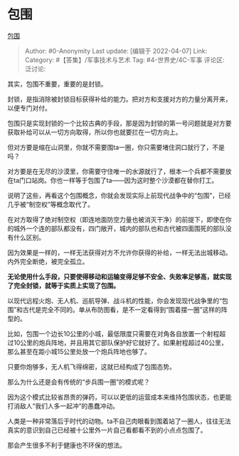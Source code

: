 # 包围
[包围](https://zhuanlan.zhihu.com/p/494423778)

> Author: #0-Anonymity
> Last update: [编辑于 2022-04-07]
> Link:
> Category: #【答集】/军事技术与艺术
> Tag: #4-世界史/4C-军事
> 评论区:
> 泛讨论:

其实，包围不重要，重要的是封锁。

封锁，是指消除被封锁目标获得补给的能力。把对方和支援对方的力量分离开来，以便专门对付。

包围只是实现封锁的一个比较古典的手段，那是因为封锁的第一号问题就是对方要获取补给可以从一切方向取得，所以你也就要拦在一切方向上。

但对方要是缩在山洞里，你就不需要围ta一圈，你只需要堵住洞口就行了，不是吗？

对方要是在无尽的沙漠里，你需要守住唯一的水源就行了，根本一个兵都不需要放在ta门口站岗。你也一样等于包围了ta——因为这时整个沙漠都在替你打工。

说明了这些，再看这个包围概念，你就会发现实际上前现代战争中的“包围”，已经几乎被“制空权”等概念取代了。

在对方取得了绝对制空权（即连地面防空力量也被消灭干净）的前提下，即使在你的城外一个连的部队都没有，四门敞开，城内的部队也和古代被四面围死的部队没有什么区别。

因为效果是一样的，一样无法获得对方不允许你获得的补给，一样无法出城移动。内外完全断绝，被完全孤立。

**无论使用什么手段，只要使得移动和运输变得足够不安全、失败率足够高，就实现了完全封锁，就等于实质上实现了包围。**

以现代远程火炮、无人机、巡航导弹、战斗机的性能，你会发现现代战争里的“包围”和古代是完全不同的。单从布防图看，是不一定看得到“围着摆一圈”这样的阵型的。

比如，包围一个边长10公里的小城，最低限度只需要在对角各自放置一个射程超过10公里的炮兵阵地，并且用其它部队保护好它就好了。如果射程超过40公里，那么甚至在距小城15公里处放一个炮兵阵地也够了。

只要你炮够多，无人机飞得绵密，这就已经构成了包围态势。

那么为什么还是会有传统的“步兵围一圈”的模式呢？

因为这个模式比较省昂贵的弹药，可以以更低的运营成本来维持包围状态，也更能打消敌人“我们人多一起冲”的愚蠢冲动。

人类是一种非常落后于时代的动物。ta不自己肉眼看到围着站了一圈人，往往无法真实的意识到自己已经被十公里外一片自己看都看不到的小点点包围了。

那会产生很多不利于健康也不环保的想法。
